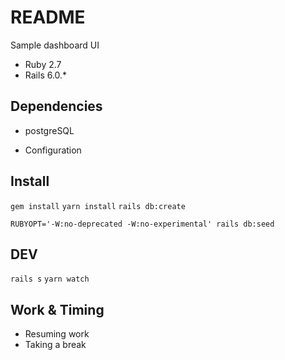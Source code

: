 # README

Sample dashboard UI

* Ruby 2.7
* Rails 6.0.*

## Dependencies

* postgreSQL

* Configuration

## Install

```gem install```
```yarn install```
```rails db:create```
```
RUBYOPT='-W:no-deprecated -W:no-experimental' rails db:seed
```

## DEV

```rails s```
```yarn watch```

## Work & Timing

* Resuming work
* Taking a break
